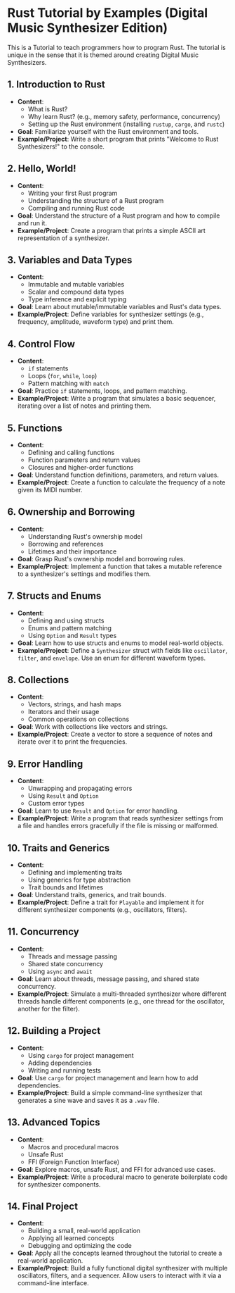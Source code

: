 # **Rust Tutorial by Examples (Digital Music Synthesizer Edition)**

This is a Tutorial to teach programmers how to program Rust. The tutorial is unique in the sense that it is themed around creating Digital Music Synthesizers.

## **1. Introduction to Rust**

-   **Content**:
    -   What is Rust?
    -   Why learn Rust? (e.g., memory safety, performance, concurrency)
    -   Setting up the Rust environment (installing `rustup`, `cargo`, and `rustc`)
-   **Goal**: Familiarize yourself with the Rust environment and tools.
-   **Example/Project**: Write a short program that prints "Welcome to Rust Synthesizers!" to the console.

## **2. Hello, World!**

-   **Content**:
    -   Writing your first Rust program
    -   Understanding the structure of a Rust program
    -   Compiling and running Rust code
-   **Goal**: Understand the structure of a Rust program and how to compile and run it.
-   **Example/Project**: Create a program that prints a simple ASCII art representation of a synthesizer.

## **3. Variables and Data Types**

-   **Content**:
    -   Immutable and mutable variables
    -   Scalar and compound data types
    -   Type inference and explicit typing
-   **Goal**: Learn about mutable/immutable variables and Rust's data types.
-   **Example/Project**: Define variables for synthesizer settings (e.g., frequency, amplitude, waveform type) and print them.

## **4. Control Flow**

-   **Content**:
    -   `if` statements
    -   Loops (`for`, `while`, `loop`)
    -   Pattern matching with `match`
-   **Goal**: Practice `if` statements, loops, and pattern matching.
-   **Example/Project**: Write a program that simulates a basic sequencer, iterating over a list of notes and printing them.

## **5. Functions**

-   **Content**:
    -   Defining and calling functions
    -   Function parameters and return values
    -   Closures and higher-order functions
-   **Goal**: Understand function definitions, parameters, and return values.
-   **Example/Project**: Create a function to calculate the frequency of a note given its MIDI number.

## **6. Ownership and Borrowing**

-   **Content**:
    -   Understanding Rust's ownership model
    -   Borrowing and references
    -   Lifetimes and their importance
-   **Goal**: Grasp Rust's ownership model and borrowing rules.
-   **Example/Project**: Implement a function that takes a mutable reference to a synthesizer's settings and modifies them.

## **7. Structs and Enums**

-   **Content**:
    -   Defining and using structs
    -   Enums and pattern matching
    -   Using `Option` and `Result` types
-   **Goal**: Learn how to use structs and enums to model real-world objects.
-   **Example/Project**: Define a `Synthesizer` struct with fields like `oscillator`, `filter`, and `envelope`. Use an enum for different waveform types.

## **8. Collections**

-   **Content**:
    -   Vectors, strings, and hash maps
    -   Iterators and their usage
    -   Common operations on collections
-   **Goal**: Work with collections like vectors and strings.
-   **Example/Project**: Create a vector to store a sequence of notes and iterate over it to print the frequencies.

## **9. Error Handling**

-   **Content**:
    -   Unwrapping and propagating errors
    -   Using `Result` and `Option`
    -   Custom error types
-   **Goal**: Learn to use `Result` and `Option` for error handling.
-   **Example/Project**: Write a program that reads synthesizer settings from a file and handles errors gracefully if the file is missing or malformed.

## **10. Traits and Generics**

-   **Content**:
    -   Defining and implementing traits
    -   Using generics for type abstraction
    -   Trait bounds and lifetimes
-   **Goal**: Understand traits, generics, and trait bounds.
-   **Example/Project**: Define a trait for `Playable` and implement it for different synthesizer components (e.g., oscillators, filters).

## **11. Concurrency**

-   **Content**:
    -   Threads and message passing
    -   Shared state concurrency
    -   Using `async` and `await`
-   **Goal**: Learn about threads, message passing, and shared state concurrency.
-   **Example/Project**: Simulate a multi-threaded synthesizer where different threads handle different components (e.g., one thread for the oscillator, another for the filter).

## **12. Building a Project**

-   **Content**:
    -   Using `cargo` for project management
    -   Adding dependencies
    -   Writing and running tests
-   **Goal**: Use `cargo` for project management and learn how to add dependencies.
-   **Example/Project**: Build a simple command-line synthesizer that generates a sine wave and saves it as a `.wav` file.

## **13. Advanced Topics**

-   **Content**:
    -   Macros and procedural macros
    -   Unsafe Rust
    -   FFI (Foreign Function Interface)
-   **Goal**: Explore macros, unsafe Rust, and FFI for advanced use cases.
-   **Example/Project**: Write a procedural macro to generate boilerplate code for synthesizer components.

## **14. Final Project**

-   **Content**:
    -   Building a small, real-world application
    -   Applying all learned concepts
    -   Debugging and optimizing the code
-   **Goal**: Apply all the concepts learned throughout the tutorial to create a real-world application.
-   **Example/Project**: Build a fully functional digital synthesizer with multiple oscillators, filters, and a sequencer. Allow users to interact with it via a command-line interface.
